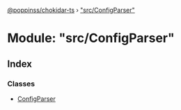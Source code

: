 [@poppinss/chokidar-ts](../README.md) › ["src/ConfigParser"](_src_configparser_.md)

# Module: "src/ConfigParser"

## Index

### Classes

- [ConfigParser](../classes/_src_configparser_.configparser.md)
